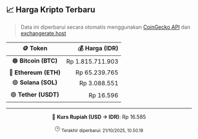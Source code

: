 

<!-- HARGA_KRIPTO -->
## 📈 Harga Kripto Terbaru

> Data ini diperbarui secara otomatis menggunakan [CoinGecko API](https://www.coingecko.com/) dan [exchangerate.host](https://exchangerate.host/)

<div align="center">

| 🪙 Token | 💰 Harga (IDR) |
|:------:|---------------:|
| 🟠 **Bitcoin (BTC)**   | Rp 1.815.711.903 |
| 🔵 **Ethereum (ETH)**  | Rp 65.239.765 |
| 🟣 **Solana (SOL)**    | Rp 3.088.551 |
| 🟢 **Tether (USDT)**   | Rp 16.596 |

---

💱 **Kurs Rupiah (USD → IDR)**: Rp 16.585

🕒 <sub>Terakhir diperbarui: 21/10/2025, 10.50.18</sub>

</div>
<!-- /HARGA_KRIPTO -->
